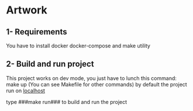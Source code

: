 # Artwork

## 1- Requirements

You have to install docker docker-compose and make utility

## 2- Build and run project

This project works on dev mode, you just have to lunch this command: make up (You can see Makefile for other commands)
by default the project run on [localhost](http://localhost:4200)

type ###make run### to build and run the project
